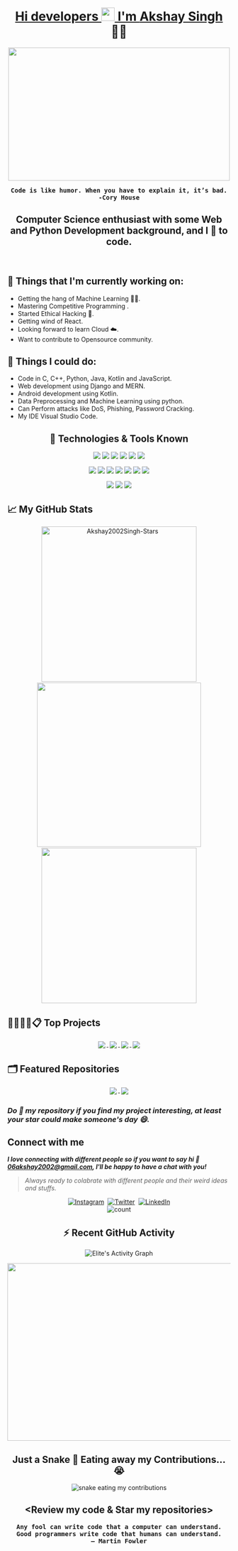 <h1 align='center'>
<a href="www.linkedin.com/in/akshay2002singh">
 Hi developers <img src="https://akshay2002singh.github.io/Akshay2002Singh/assets/hi.gif" width="30"> I'm
 <strong> Akshay Singh</strong></a> 👨‍💻
</h1>
<p align="center">
<img src="https://akshay2002singh.github.io/Akshay2002Singh/assets/fabio-lucas-aTpGSPfalzY-unsplash.jpg" width="500" height="300" >
</p>
<p align ="center" ><samp><strong> Code is like humor. When you have to explain it, it’s bad.
<br>
-Cory House</strong></samp></p>

<h2 align="center"> Computer Science enthusiast with some Web and Python Development background, and I 💞️ to code. </h2>
<br>

## **💼 Things that I'm currently working on:**

-   Getting the hang of Machine Learning 👨‍💻.
-   Mastering Competitive Programming .
-   Started Ethical Hacking 👨.
-   Getting wind of React.
-   Looking forward to learn Cloud ☁️.
-   Want to contribute to Opensource community.

## **🔭 Things I could do:**

-   Code in C, C++, Python, Java, Kotlin and JavaScript.
-   Web development using Django and MERN.
-   Android development using Kotlin.
-   Data Preprocessing and Machine Learning using python.
-   Can Perform attacks like DoS, Phishing, Password Cracking.
-   My IDE Visual Studio Code.

<h2 align="center">🔧 Technologies & Tools Known</h2>
<p align="center">
  <img src="https://img.icons8.com/color/48/000000/c-programming.png"/>
  <img src="https://img.icons8.com/color/48/000000/c-plus-plus-logo.png"/>
  <img src="https://img.icons8.com/color/50/000000/html-5.png"/>
  <img src="https://img.icons8.com/color/48/000000/css3.png"/>
  <img src="https://img.icons8.com/color/48/000000/javascript--v2.png"/>
  <img src="https://img.icons8.com/color/48/000000/python--v1.png"/>
</p>
<p align="center">
  <img src="https://img.icons8.com/color/48/000000/bootstrap.png"/>
  <img src="https://img.icons8.com/color/48/000000/sass.png"/>
  <img src="https://img.icons8.com/fluency/48/000000/node-js.png"/>
  <img src="https://img.icons8.com/color/48/000000/react-native.png"/>
  <img src="https://img.icons8.com/color/48/000000/redux.png"/>
  <img src="https://img.icons8.com/color/48/000000/mongodb.png"/>
  <img src="https://img.icons8.com/color/48/000000/firebase.png"/>
</p>
<p align="center">
  <img src="https://img.icons8.com/color/48/000000/visual-studio-code-2019.png"/>
  <img src="https://img.icons8.com/color/48/000000/git.png"/>
  <img src="https://img.icons8.com/bubbles/50/000000/github.png"/>
</p>


## 📈 My GitHub Stats
<p align="center">
  <img src="https://github-readme-stats.vercel.app/api?username=Akshay2002Singh&show_icons=true&theme=midnight-purple&title_color=8E2DE2&text_color=fff&icon_color=8E2DE2" alt="Akshay2002Singh-Stars" width="350" style="margin: 1px;" />
  <img src="https://github-readme-streak-stats.herokuapp.com/?user=Akshay2002Singh&show_icons=true&theme=midnight-purple&title_color=8E2DE2&text_color=fff&icon_color=8E2DE2" width="370" style="margin: 1px;"/>
  <img src="https://github-readme-stats.vercel.app/api/top-langs/?username=Akshay2002Singh&show_icons=true&theme=midnight-purple&title_color=8E2DE2&text_color=fff&icon_color=8E2DE2&layout=compact" width="350" style="margin: 1px;" />
</p>


## 👩🏻‍💻💼📋 Top Projects
<p align="center">
  <a href="https://github.com/Akshay2002Singh/GPT-Interview-Buddy">
  <img align="center" src="https://github-readme-stats.vercel.app/api/pin/?username=Akshay2002Singh&repo=GPT-Interview-Buddy&show_icons=true&theme=midnight-purple&title_color=8E2DE2&text_color=f2f2f0&icon_color=8E2DE2&layout=compact" style="margin: 3px;" />
  </a>
  <a href="https://github.com/Akshay2002Singh/Resume_Builder_Django">
  <img align="center" src="https://github-readme-stats.vercel.app/api/pin/?username=Akshay2002Singh&repo=Resume_Builder_Django&show_icons=true&theme=midnight-purple&title_color=8E2DE2&text_color=f2f2f0&icon_color=8E2DE2&layout=compact" style="margin: 3px;" />
  </a>
  <a href="https://github.com/Akshay2002Singh/LinkTree">
  <img align="center" src="https://github-readme-stats.vercel.app/api/pin/?username=Akshay2002Singh&repo=LinkTree&show_icons=true&theme=midnight-purple&title_color=8E2DE2&text_color=f2f2f0&icon_color=8E2DE2&layout=compact" style="margin: 3px;" />
  </a>
  <a href="https://github.com/Akshay2002Singh/Polling_Application">
  <img align="center" src="https://github-readme-stats.vercel.app/api/pin/?username=Akshay2002Singh&repo=Polling_Application&show_icons=true&theme=midnight-purple&title_color=8E2DE2&text_color=f2f2f0&icon_color=8E2DE2&layout=compact" style="margin: 3px;" />
  </a>
</p>

## 🗂️ Featured Repositories
<p align="center">
    <a href="https://github.com/Akshay2002Singh/Engineers-Library">
  <img align="center" src="https://github-readme-stats.vercel.app/api/pin/?username=Akshay2002Singh&repo=Engineers-Library&show_icons=true&theme=midnight-purple&title_color=8E2DE2&text_color=f2f2f0&icon_color=8E2DE2&layout=compact" style="margin: 3px;" />
  </a>
    <a href="https://github.com/Akshay2002Singh/Learning-Resources">
  <img align="center" src="https://github-readme-stats.vercel.app/api/pin/?username=Akshay2002Singh&repo=Learning-Resources&show_icons=true&theme=midnight-purple&title_color=8E2DE2&text_color=f2f2f0&icon_color=8E2DE2&layout=compact" style="margin: 3px;" />
  </a>
</p>


 ### ***Do 🌟 my repository if you find my project interesting, at least your star could make someone's day 😄.***

## **Connect with me**

***I love connecting with different people so if you want to say hi 💬 06akshay2002@gmail.com, I'll be happy to have a chat with you!***

> *Always ready to colabrate with different people and their weird ideas and stuffs.*

<p align="center">
    <a href = "https://instagram.com/elite2002akshay?utm_medium=copy_link"><img alt="Instagram" src="https://img.shields.io/badge/Instagram-E4405F?style=for-the-badge&logo=instagram&logoColor=white" /></a>&nbsp;
    <a href = "https://twitter.com/Elite_257?t=Aymfq3M6O8HugpcHhfu-5Q&s=09"><img alt="Twitter" src="https://img.shields.io/badge/Twitter-1DA1F2?&style=for-the-badge&logo=twitter&logoColor=white" /></a>&nbsp;
    <a href = "www.linkedin.com/in/akshay2002singh"><img alt="LinkedIn" src="https://img.shields.io/badge/LinkedIn-0077B5.svg?&style=for-the-badge&logo=linkedin&logoColor=white" /></a>
    <br>
    <img src="https://komarev.com/ghpvc/?username=Akshay2002Singh&label=Profile%20views&color=blueviolet&style=flat" alt="count" />
</p>

<h2 align="center">⚡ Recent GitHub Activity</h2>
<p align="center">
<img alt="Elite's Activity Graph" src="https://github-readme-activity-graph.vercel.app/graph?username=Akshay2002Singh&theme=react-dark&&radius=8" />
</p>

<p align="center">
<img src="https://akshay2002singh.github.io/Akshay2002Singh/assets/animation_500_kxa883sd.gif" width="550" height="400" >
</p>

<h2 align="center">Just a Snake 🐍 Eating away my Contributions...😭</h2>
<p align="center">
<img src="https://akshay2002singh.github.io/Snake-Eating-my-Contributions/github-contribution-grid-snake.gif" alt="snake eating my contributions">
</p>
<p align="center">
<h2 align="center">&lt;Review my code & Star my repositories&gt;</h3>
</p>
<p align ="center"><samp><strong>Any fool can write code that a computer can understand. Good programmers write code that humans can understand.
<br>
– Martin Fowler</strong></samp></p>


<!--
**Akshay2002Singh/Akshay2002Singh** is a ✨ _special_ ✨ repository because its `README.md` (this file) appears on your GitHub profile.

Here are some ideas to get you started:

- 🔭 I’m currently working on ...
- 🌱 I’m currently learning ...
- 👯 I’m looking to collaborate on ...
- 🤔 I’m looking for help with ...
- 💬 Ask me about ...
- 📫 How to reach me: ...
- 😄 Pronouns: ...
- ⚡ Fun fact: ...
-->
